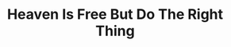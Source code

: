 ---
title: "Heaven Is Free But Do The Right Thing"
url: /accra/heaven-is-free-but-do-the-right-thing/
shop: Kiosk
---